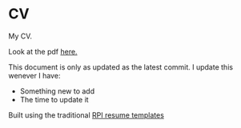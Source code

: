 # CV
My CV.

Look at the pdf [here.](https://github.com/matt-pharr/CV/blob/main/cv.pdf)

This document is only as updated as the latest commit. I update this wenever I have:
- Something new to add
- The time to update it

Built using the traditional [RPI resume templates](https://web.archive.org/web/20201112015119/https://www.rpi.edu/dept/arc/training/latex/resumes/)
